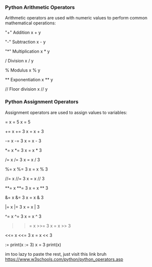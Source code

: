 ### Python Arithmetic Operators
Arithmetic operators are used with numeric values to perform common mathematical operations:

"+"	Addition	x + y	

"-"	Subtraction	x - y	

"*" Multiplication	x * y	

/	Division	x / y	

%	Modulus	x % y	

**	Exponentiation	x ** y	

//	Floor division	x // y

 

### Python Assignment Operators
Assignment operators are used to assign values to variables:

=	x = 5	x = 5	

+=	x += 3	x = x + 3	

-=	x -= 3	x = x - 3	

*=	x *= 3	x = x * 3	

/=	x /= 3	x = x / 3	

%=	x %= 3	x = x % 3	

//=	x //= 3	x = x // 3	

**=	x **= 3	x = x ** 3	

&=	x &= 3	x = x & 3	

|=	x |= 3	x = x | 3	

^=	x ^= 3	x = x ^ 3	

>>=	x >>= 3	x = x >> 3	

<<=	x <<= 3	x = x << 3	

:=	print(x := 3)	x = 3 print(x)

im too lazy to paste the rest, just visit this link bruh<br>
https://www.w3schools.com/python/python_operators.asp




